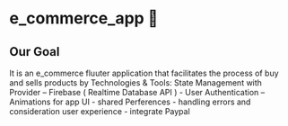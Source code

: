 # e_commerce_app 🛒

## Our Goal

It is an e_commerce fluuter application that facilitates the process of buy and sells products by Technologies & Tools: 
State Management with Provider – Firebase ( Realtime Database API ) - User Authentication – Animations for app UI - shared Perferences - handling errors and consideration user experience - integrate Paypal
